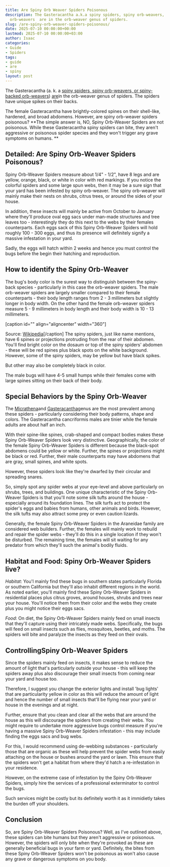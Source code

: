 ```yaml
---
title: Are Spiny Orb Weaver Spiders Poisonous
description: The Gasteracantha a.k.a spiny spiders, spiny orb-weavers, or spiny-backed
  orb-weavers  are in the orb-weaver genus of spiders.
slug: /are-spiny-orb-weaver-spiders-poisonous/
date: 2025-07-10 00:00:00+00:00
lastmod: 2025-07-10 00:00:00+03:00
author: Isaac
categories:
- Guide
- Spiders
tags:
- guide
- are
- spiny
layout: post
---
```

The Gasteracantha (a. k. a [spiny spiders, spiny orb-weavers, or spiny-backed orb-weavers](https://en.wikipedia.org/wiki/Spiny_orb-weaver)) [are](https://pestpolicy.com/are-blue-tailed-lizards-poisonous/)in the orb-weaver genus of spiders. The spiders have unique spikes on their backs.

The female Gasteracantha have brightly-colored spines on their shell-like, hardened, and broad abdomens. However, are spiny orb-weaver spiders poisonous? **The simple answer is, NO, Spiny Orb-Weaver Spiders are not poisonous. While these Gasteracantha spiny spiders can bite, they aren't aggressive or poisonous spider species and they won't trigger any grave symptoms on humans. **

##  Detailed: Are Spiny Orb-Weaver Spiders Poisonous?

Spiny Orb-Weaver Spiders measure about 1/4" - 1/2", have 8 legs and are yellow, orange, black, or white in color with red markings. If you notice the colorful spiders and some large spun webs, then it may be a sure sign that your yard has been infested by spiny orb-weaver. The spiny orb-weaver will mainly make their nests on shrubs, citrus trees, or around the sides of your house.

In addition, these insects will mainly be active from October to January where they'll produce oval egg sacs under man-made structures and tree leaves too - interestingly they do this next to the webs by their females counterparts. Each eggs sack of this Spiny Orb-Weaver Spiders will hold roughly 100 - 300 eggs, and thus its presence will definitely signify a massive infestation in your yard.

Sadly, the eggs will hatch within 2 weeks and hence you must control the bugs before the begin their hatching and reproduction.

##  How to identify the Spiny Orb-Weaver

The bug's body color is the surest way to distinguish between the spiny-back species - particularly in this case the orb-weaver spiders. The male orb-weaver spiders are largely smaller compared to their female counterparts - their body length ranges from 2 - 3 millimeters but slightly longer in body width. On the other hand the female orb-weaver spiders measure 5 - 9 millimeters in body length and their body width is 10 - 13 millimeters.

[caption id="" align="aligncenter" width="360"]

Source: [Wikipedia](https://en.wikipedia.org/wiki/Spiny_orb-weaver)[/caption] The spiny spiders, just like name mentions, have 6 spines or projections protruding from the rear of their abdomen. You'll find bright color on the dosaum or top of the spiny spiders' abdomen - these will be red spines plus black spots on the white background. However, some of the spiny spiders, may be yellow but have black spikes.

But other may also be completely black in color.

The male bugs will have 4-5 small humps while their females come with large spines sitting on their back of their body.

##  Special Behaviors by the Spiny Orb-Weaver

The [Micrathena](https://www.insectidentification.org/insect-description.asp?identification=Spined-Micrathena-Spider)and [Gasteracantha](http://entnemdept.ufl.edu/creatures/beneficial/g_cancriformis.htm)genus are the most prevalent among these spiders - particularly considering their body patterns, shape and colors. The Gasteracantha cancriformis males are tinier while the female adults are about half an inch.

With their spine-like spines, crab-shaped and compact bodies makes these Spiny Orb-Weaver Spiders look very distinctive. Geographically, the color of the female Spiny Orb-Weaver Spiders is different because the black-spot abdomens could be yellow or white. Further, the spines or projections might be black or red. Further, their male counterparts may have abdomens that are gray, small spines, and white spots.

However, these spiders look like they're dwarfed by their circular and spreading snares.

So, simply spot any spider webs at your eye-level and above particularly on shrubs, trees, and buildings. One unique characteristic of the Spiny Orb-Weaver Spiders is that you'll note some silk tufts around the house - especially around its foundation lines. The silk turfs act to protect the spider's eggs and babies from humans, other animals and birds. However, the silk tufts may also attract some prey or even caution lizards.

Generally, the female Spiny Orb-Weaver Spiders in the Araneidae family are considered web builders. Further, the females will mainly work to rebuild and repair the spider webs - they'll do this in a single location if they won't be disturbed. The remaining time, the females will sit waiting for any predator from which they'll such the animal's bodily fluids.

##  Habitat and Food: Spiny Orb-Weaver Spiders live?

*Habitat*: You'l mainly find these bugs in southern states particularly Florida or southern California but they'll also inhabit different regions in the world. As noted earlier, you'll mainly find these Spiny Orb-Weaver Spiders in residential places plus citrus groves, around houses, shrubs and trees near your house. You'll notice them from their color and the webs they create plus you might notice their eggs sacs.

*Food*: On diet, the Spiny Orb-Weaver Spiders mainly feed on small insects that they'll capture using their intricately made webs. Specifically, the bugs will feed on small insects such as flies, mosquitoes, beetles, and moths. The spiders will bite and paralyze the insects as they feed on their ovals.

##  ControllingSpiny Orb-Weaver Spiders

Since the spiders mainly feed on insects, it makes sense to reduce the amount of light that's particularly outside your house - this will keep the spiders away plus also discourage their small insects from coming near your yard and house too.

Therefore, I suggest you change the exterior lights and install 'bug lights' that are particularity yellow in color as this will reduce the amount of light and hence the number of small insects that'll be flying near your yard or house in the evenings and at night.

Further, ensure that you clean and clear all the webs that are around the house as this will discourage the spiders from creating their webs. You might require to undertake more aggressive bugs control measure if you're having a massive Spiny Orb-Weaver Spiders infestation - this may include finding the eggs sacs and bug webs.

For this, I would recommend using de-webbing substances - particularly those that are organic as these will help prevent the spider webs from easily attaching on the house or bushes around the yard or lawn. This ensure that the spiders won't get a habitat from where they'd hatch a re-infestation in your residence.

However, on the extreme case of infestation by the Spiny Orb-Weaver Spiders, simply hire the services of a professional exterminator to control the bugs.

Such services might be costly but its definitely worth it as it immidietly takes the burden off your shoulders.

##  Conclusion

So, are Spiny Orb-Weaver Spiders Poisonous? Well, as I've outlined above, these spiders can bite humans but they aren't aggressive or poisonous. However, the spiders will only bite when they're provoked as these are generally beneficial bugs in your farm or yard. Definitely, the bites from these Spiny Orb-Weaver Spiders won't be poisonous as won't also cause any grave or dangerous symptoms on you body.
